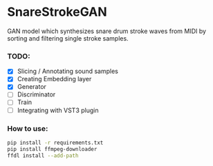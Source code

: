 # SnareStrokeGAN
GAN model which synthesizes snare drum stroke waves from MIDI by sorting and filtering single stroke samples.

### TODO:
- [X] Slicing / Annotating sound samples
- [X] Creating Embedding layer
- [X] Generator
- [ ] Discriminator
- [ ] Train
- [ ] Integrating with VST3 plugin

### How to use:
```sh
pip install -r requirements.txt
pip install ffmpeg-downloader
ffdl install --add-path
```
